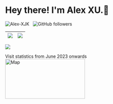 <!--
Here are some ideas to get you started:

- 🔭 I’m currently working on ...
- 🌱 I’m currently learning ...
- 👯 I’m looking to collaborate on ...
- 🤔 I’m looking for help with ...
- 💬 Ask me about ...
- 📫 How to reach me: ...
- 😄 Pronouns: ...
- ⚡ Fun fact: ...
-->

<h1> Hey there! I'm Alex XU.👋</h1>


<img src="https://komarev.com/ghpvc/?username=Alex-XJK&label=Profile%20views&color=fff700&style=plastic" alt="Alex-XJK"> &nbsp; <img alt="GitHub followers" src="https://img.shields.io/github/followers/Alex-XJK?style=plastic">

| <img align="center" src="https://github-readme-stats.vercel.app/api?username=Alex-XJK&count_private=true&show_icons=true&include_all_commits=true&theme=cobalt&hide_border=true"> | <img align="center" src="https://github-readme-stats.vercel.app/api/top-langs/?username=Alex-XJK&theme=cobalt&langs_count=10&layout=compact&hide_border=true&size_weight=0.5&count_weight=0.5"> |
| ------------- | ------------- |

<img src = "https://github-profile-trophy.vercel.app/?username=Alex-XJK&theme=cobalt&rank=SSS,SS,S,AAA,AA,A">  

Visit statistics from June 2023 onwards  
<a href="https://www.revolvermaps.com/livestats/57w8h7d928p/"><img src="https://rf.revolvermaps.com/h/m/a/7/ffc000/128/40/57w8h7d928p.png" width="256" height="128" alt="Map" style="border:0;"></a>

